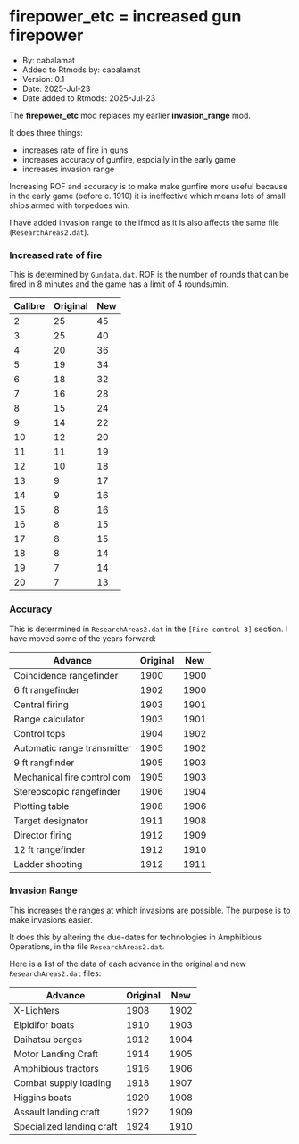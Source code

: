 # firepower_etc = increased gun firepower

* By: cabalamat
* Added to Rtmods by: cabalamat
* Version: 0.1
* Date: 2025-Jul-23
* Date added to Rtmods: 2025-Jul-23

The **firepower_etc** mod replaces my earlier **invasion_range** mod.

It does three things:

* increases rate of fire in guns
* increases accuracy of gunfire, espcially in the early game
* increases invasion range

Increasing ROF and accuracy is to make make gunfire more useful because
in the early game (before c. 1910) it is ineffective which means lots of
small ships armed with torpedoes win.

I have added invasion range to the ifmod as it is also affects the same
file (`ResearchAreas2.dat`).

### Increased rate of fire

This is determined by `Gundata.dat`. ROF is the number of rounds that can
be fired in 8 minutes and the game has a limit of 4 rounds/min.

Calibre | Original | New
------- | -------- | ---
 2      |  25      |  45
 3      |  25      |  40
 4      |  20      |  36
 5      |  19      |  34
 6      |  18      |  32
 7      |  16      |  28
 8      |  15      |  24
 9      |  14      |  22
10      |  12      |  20
11      |  11      |  19
12      |  10      |  18
13      |   9      |  17
14      |   9      |  16
15      |   8      |  16
16      |   8      |  15
17      |   8      |  15
18      |   8      |  14
19      |   7      |  14
20      |   7      |  13

### Accuracy

This is deterrmined in `ResearchAreas2.dat` in the `[Fire control 3]`
section. I have moved some of the years forward:

Advance                     | Original | New
--------------------------- | -------- | ------
Coincidence rangefinder     |  1900    | 1900
6 ft rangefinder            |  1902    | 1900
Central firing              |  1903    | 1901
Range calculator            |  1903    | 1901
Control tops                |  1904    | 1902
Automatic range transmitter |  1905    | 1902
9 ft rangfinder             |  1905    | 1903
Mechanical fire control com |  1905    | 1903
Stereoscopic rangefinder    |  1906    | 1904
Plotting table              |  1908    | 1906
Target designator           |  1911    | 1908
Director firing             |  1912    | 1909
12 ft rangefinder           |  1912    | 1910
Ladder shooting             |  1912    | 1911

### Invasion Range

This increases the ranges at which invasions are possible. The purpose
is to make invasions easier.

It does this by altering the due-dates for technologies in Amphibious
Operations, in the file `ResearchAreas2.dat`.

Here is a list of the data of each advance in the original and new
`ResearchAreas2.dat` files:

Advance                     | Original | New
--------------------------- | -------- | ------
X-Lighters                  |  1908    |  1902
Elpidifor boats             |  1910    |  1903
Daihatsu barges             |  1912    |  1904
Motor Landing Craft         |  1914    |  1905
Amphibious tractors         |  1916    |  1906
Combat supply loading       |  1918    |  1907
Higgins boats               |  1920    |  1908
Assault landing craft       |  1922    |  1909
Specialized landing craft   |  1924    |  1910
